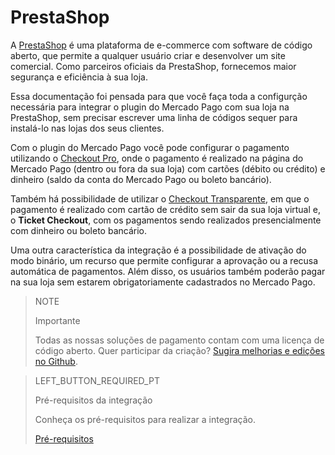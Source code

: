 # PrestaShop
 
A [PrestaShop](https://www.prestashop.com/pt/) é uma plataforma de e-commerce com software de código aberto, que permite a qualquer usuário criar e desenvolver um site comercial. Como parceiros oficiais da PrestaShop, fornecemos maior segurança e eficiência à sua loja.
 
Essa documentação foi pensada para que você faça toda a configurção necessária para integrar o plugin do Mercado Pago com sua loja na PrestaShop, sem precisar escrever uma linha de códigos sequer para instalá-lo nas lojas dos seus clientes.
  
Com o plugin do Mercado Pago você pode configurar o pagamento utilizando o [Checkout Pro](https://www.mercadopago.[FAKER][URL][DOMAIN]/developers/pt/guides/online-payments/checkout-pro/introduction), onde o pagamento é realizado na página do Mercado Pago (dentro ou fora da sua loja) com cartões (débito ou crédito) e dinheiro (saldo da conta do Mercado Pago ou boleto bancário).
 
Também há possibilidade de utilizar o [Checkout Transparente](https://www.mercadopago.[FAKER][URL][DOMAIN]/developers/pt/guides/online-payments/checkout-api/introduction), em que o pagamento é realizado com cartão de crédito sem sair da sua loja virtual e, o **Ticket Checkout**, com os pagamentos sendo realizados presencialmente com dinheiro ou boleto bancário.
 
Uma outra característica da integração é a possibilidade de ativação do modo binário, um recurso que permite configurar a aprovação ou a recusa automática de pagamentos. Além disso, os usuários também poderão pagar na sua loja sem estarem obrigatoriamente cadastrados no Mercado Pago.
 
> NOTE
>
> Importante
>
> Todas as nossas soluções de pagamento contam com uma licença de código aberto. Quer participar da criação? [Sugira melhorias e edições no Github](https://github.com/mercadopago/cart-prestashop-7).
 
> LEFT_BUTTON_REQUIRED_PT
>
> Pré-requisitos da integração
>
> Conheça os pré-requisitos para realizar a integração.
>
> [Pré-requisitos](https://www.mercadopago[FAKER][URL][DOMAIN]/developers/pt/guides/plugins/prestashop/previous-requirements)
